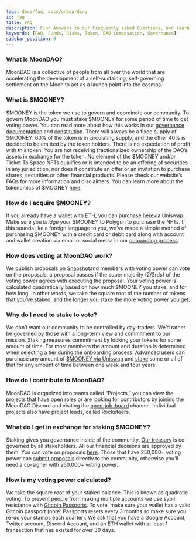 ```yaml
---
tags: docs/faq, docs/onboarding
id: faq
title: FAQ
description: Find Answers to our Frequently asked Questions, and learn more about the DAO.
keywords: [FAQ, Funds, Risks, Token, DAO Compesation, Governance]
sidebar_position: 9
---
```

### What is MoonDAO?
MoonDAO is a collective of people from all over the world that are accelerating the development of a self-sustaining, self-governing settlement on the Moon to act as a launch point into the cosmos.

### What is $MOONEY?
$MOONEY is the token we use to govern and coordinate our community. To govern MoonDAO you must stake $MOONEY for some period of time to get voting power. You can read more about how this works in our [governance documentation](Governance%20Model.md) and [constitution](Constitution.md). There will always be a fixed supply of $MOONEY. 60% of the token is in circulating supply, and the other 40% is decided to be emitted by the token holders. There is no expectation of profit with this token. You are not receiving fractionalized ownership of the DAO’s assets in exchange for the token. No element of the $MOONEY and/or Ticket To Space NFTs qualifies or is intended to be an offering of securities in any jurisdiction, nor does it constitute an offer or an invitation to purchase shares, securities or other financial products. Please check our website’s FAQs for more information and disclaimers. You can learn more about the tokenomics of $MOONEY [here](Governance%20Tokens.md).

### How do I acquire $MOONEY?
If you already have a wallet with ETH, you can purchase [here](https://app.uniswap.org/swap?inputCurrency=ETH&outputCurrency=0x20d4DB1946859E2Adb0e5ACC2eac58047aD41395&chain=mainnet)via Uniswap. Make sure you *bridge* your $MOONEY to Polygon to purchase the NFTs. If this sounds like a foreign language to you, we’ve made a simple method of purchasing $MOONEY with a credit card or debit card along with account and wallet creation via email or social media in our [onboarding process](https://app.moondao.com/join).

### How does voting at MoonDAO work?
We publish proposals on [Snapshot](https://vote.moondao.com/#/)and members with voting power can vote on the proposals, a proposal passes if the super majority (2/3rds) of the voting power agrees with executing the proposal. Your voting power is calculated quadratically based on how much $MOONEY you stake, and for how long. In other words, we take the square root of the number of tokens that you’ve staked, and the longer you stake the more voting power you get.

### Why do I need to stake to vote?
We don’t want our community to be controlled by day-traders. We’d rather be governed by those with a long-term view and commitment to our mission. Staking measures commitment by locking your tokens for some amount of time. For most members the amount and duration is determined when selecting a tier during the onboarding process. Advanced users can purchase any amount of [$MOONEY via Uniswap](https://app.uniswap.org/swap?inputCurrency=ETH&outputCurrency=0x20d4DB1946859E2Adb0e5ACC2eac58047aD41395&chain=mainnet) and [stake](https://app.moondao.com/lock) some or all of that for any amount of time between one week and four years. 

### How do I contribute to MoonDAO?
MoonDAO is organized into teams called “Projects,” you can view the projects that have open roles or are looking for contributors by joining the MoonDAO Discord and visiting the [open-job-board](https://discord.com/channels/914720248140279868/1176926263458406410) channel. Individual projects also have project leads, called Rocketeers. 

### What do I get in exchange for staking $MOONEY?
Staking gives you governance inside of the community. [Our treasury](https://dashboard.moondao.com/#/treasury) is co-governed by all stakeholders. All our financial decisions are approved by them. You can vote on proposals [here](http://vote.moondao.com/). Those that have 250,000+ voting power can [submit proposals](https://discord.com/channels/914720248140279868/1034923662442254356) directly to the community, otherwise you’ll need a co-signer with 250,000+ voting power.

### How is my voting power calculated?
We take the square root of your staked balance. This is known as quadratic voting. To prevent people from making multiple accounts we use sybil resistance with [Gitcoin Passports](https://passport.gitcoin.co/). To vote, make sure your wallet has a valid Gitcoin passport (note: Passports resets every 3 months so make sure you re-do your stamps each quarter). We ask that you have a Google Account, Twitter account, Discord Account, and an ETH wallet with at least 1 transaction that has existed for over 30 days.
